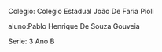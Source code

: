 Colegio: Colegio Estadual João De Faria Pioli



aluno:Pablo  Henrique De Souza Gouveia


Serie: 3 Ano B